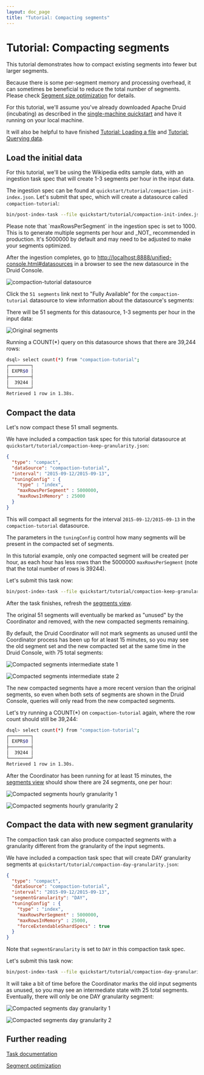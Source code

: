 ```yaml
---
layout: doc_page
title: "Tutorial: Compacting segments"
---
```


<!--
  ~ Licensed to the Apache Software Foundation (ASF) under one
  ~ or more contributor license agreements.  See the NOTICE file
  ~ distributed with this work for additional information
  ~ regarding copyright ownership.  The ASF licenses this file
  ~ to you under the Apache License, Version 2.0 (the
  ~ "License"); you may not use this file except in compliance
  ~ with the License.  You may obtain a copy of the License at
  ~
  ~   http://www.apache.org/licenses/LICENSE-2.0
  ~
  ~ Unless required by applicable law or agreed to in writing,
  ~ software distributed under the License is distributed on an
  ~ "AS IS" BASIS, WITHOUT WARRANTIES OR CONDITIONS OF ANY
  ~ KIND, either express or implied.  See the License for the
  ~ specific language governing permissions and limitations
  ~ under the License.
  -->

# Tutorial: Compacting segments

This tutorial demonstrates how to compact existing segments into fewer but larger segments.

Because there is some per-segment memory and processing overhead, it can sometimes be beneficial to reduce the total number of segments.
Please check [Segment size optimization](../operations/segment-optimization.html) for details.

For this tutorial, we'll assume you've already downloaded Apache Druid (incubating) as described in 
the [single-machine quickstart](index.html) and have it running on your local machine. 

It will also be helpful to have finished [Tutorial: Loading a file](../tutorials/tutorial-batch.html) and [Tutorial: Querying data](../tutorials/tutorial-query.html).

## Load the initial data

For this tutorial, we'll be using the Wikipedia edits sample data, with an ingestion task spec that will create 1-3 segments per hour in the input data.

The ingestion spec can be found at `quickstart/tutorial/compaction-init-index.json`. Let's submit that spec, which will create a datasource called `compaction-tutorial`:

```bash
bin/post-index-task --file quickstart/tutorial/compaction-init-index.json --url http://localhost:8081
```

<div class="note caution">
Please note that `maxRowsPerSegment` in the ingestion spec is set to 1000. This is to generate multiple segments per hour and _NOT_ recommended in production.
It's 5000000 by default and may need to be adjusted to make your segments optimized.
</div>

After the ingestion completes, go to [http://localhost:8888/unified-console.html#datasources](http://localhost:8888/unified-console.html#datasources) in a browser to see the new datasource in the Druid Console.

![compaction-tutorial datasource](../tutorials/img/tutorial-compaction-01.png "compaction-tutorial datasource")

Click the `51 segments` link next to "Fully Available" for the `compaction-tutorial` datasource to view information about the datasource's segments:
 
There will be 51 segments for this datasource, 1-3 segments per hour in the input data:

![Original segments](../tutorials/img/tutorial-compaction-02.png "Original segments")

Running a COUNT(*) query on this datasource shows that there are 39,244 rows:

```bash
dsql> select count(*) from "compaction-tutorial";
┌────────┐
│ EXPR$0 │
├────────┤
│  39244 │
└────────┘
Retrieved 1 row in 1.38s.
```

## Compact the data

Let's now compact these 51 small segments.

We have included a compaction task spec for this tutorial datasource at `quickstart/tutorial/compaction-keep-granularity.json`:

```json
{
  "type": "compact",
  "dataSource": "compaction-tutorial",
  "interval": "2015-09-12/2015-09-13",
  "tuningConfig" : {
    "type" : "index",
    "maxRowsPerSegment" : 5000000,
    "maxRowsInMemory" : 25000
  }
}
```

This will compact all segments for the interval `2015-09-12/2015-09-13` in the `compaction-tutorial` datasource. 

The parameters in the `tuningConfig` control how many segments will be present in the compacted set of segments. 

In this tutorial example, only one compacted segment will be created per hour, as each hour has less rows than the 5000000 `maxRowsPerSegment` (note that the total number of rows is 39244).

Let's submit this task now:

```bash
bin/post-index-task --file quickstart/tutorial/compaction-keep-granularity.json --url http://localhost:8081
```

After the task finishes, refresh the [segments view](http://localhost:8888/unified-console.html#segments).

The original 51 segments will eventually be marked as "unused" by the Coordinator and removed, with the new compacted segments remaining.

By default, the Druid Coordinator will not mark segments as unused until the Coordinator process has been up for at least 15 minutes, so you may see the old segment set and the new compacted set at the same time in the Druid Console, with 75 total segments:

![Compacted segments intermediate state 1](../tutorials/img/tutorial-compaction-03.png "Compacted segments intermediate state 1")

![Compacted segments intermediate state 2](../tutorials/img/tutorial-compaction-04.png "Compacted segments intermediate state 2")

The new compacted segments have a more recent version than the original segments, so even when both sets of segments are shown in the Druid Console, queries will only read from the new compacted segments.

Let's try running a COUNT(*) on `compaction-tutorial` again, where the row count should still be 39,244:

```bash
dsql> select count(*) from "compaction-tutorial";
┌────────┐
│ EXPR$0 │
├────────┤
│  39244 │
└────────┘
Retrieved 1 row in 1.30s.
```

After the Coordinator has been running for at least 15 minutes, the [segments view](http://localhost:8888/unified-console.html#segments) should show there are 24 segments, one per hour:

![Compacted segments hourly granularity 1](../tutorials/img/tutorial-compaction-05.png "Compacted segments hourly granularity 1")

![Compacted segments hourly granularity 2](../tutorials/img/tutorial-compaction-06.png "Compacted segments hourly granularity 2")

## Compact the data with new segment granularity

The compaction task can also produce compacted segments with a granularity different from the granularity of the input segments.

We have included a compaction task spec that will create DAY granularity segments at `quickstart/tutorial/compaction-day-granularity.json`:

```json
{
  "type": "compact",
  "dataSource": "compaction-tutorial",
  "interval": "2015-09-12/2015-09-13",
  "segmentGranularity": "DAY",
  "tuningConfig" : {
    "type" : "index",
    "maxRowsPerSegment" : 5000000,
    "maxRowsInMemory" : 25000,
    "forceExtendableShardSpecs" : true
  }
}
```

Note that `segmentGranularity` is set to `DAY` in this compaction task spec.

Let's submit this task now:

```bash
bin/post-index-task --file quickstart/tutorial/compaction-day-granularity.json --url http://localhost:8081
```

It will take a bit of time before the Coordinator marks the old input segments as unused, so you may see an intermediate state with 25 total segments. Eventually, there will only be one DAY granularity segment:

![Compacted segments day granularity 1](../tutorials/img/tutorial-compaction-07.png "Compacted segments day granularity 1")

![Compacted segments day granularity 2](../tutorials/img/tutorial-compaction-08.png "Compacted segments day granularity 2")


## Further reading

[Task documentation](../ingestion/tasks.html)

[Segment optimization](../operations/segment-optimization.html)